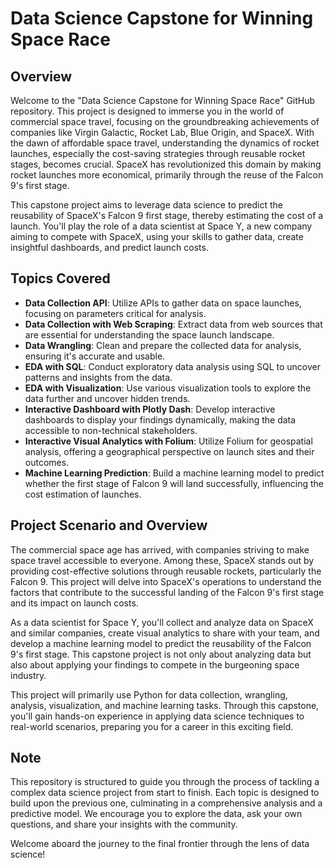 # Data Science Capstone for Winning Space Race

## Overview
Welcome to the "Data Science Capstone for Winning Space Race" GitHub repository. This project is designed to immerse you in the world of commercial space travel, focusing on the groundbreaking achievements of companies like Virgin Galactic, Rocket Lab, Blue Origin, and SpaceX. With the dawn of affordable space travel, understanding the dynamics of rocket launches, especially the cost-saving strategies through reusable rocket stages, becomes crucial. SpaceX has revolutionized this domain by making rocket launches more economical, primarily through the reuse of the Falcon 9's first stage. 

This capstone project aims to leverage data science to predict the reusability of SpaceX's Falcon 9 first stage, thereby estimating the cost of a launch. You'll play the role of a data scientist at Space Y, a new company aiming to compete with SpaceX, using your skills to gather data, create insightful dashboards, and predict launch costs.

## Topics Covered
- **Data Collection API**: Utilize APIs to gather data on space launches, focusing on parameters critical for analysis.
- **Data Collection with Web Scraping**: Extract data from web sources that are essential for understanding the space launch landscape.
- **Data Wrangling**: Clean and prepare the collected data for analysis, ensuring it's accurate and usable.
- **EDA with SQL**: Conduct exploratory data analysis using SQL to uncover patterns and insights from the data.
- **EDA with Visualization**: Use various visualization tools to explore the data further and uncover hidden trends.
- **Interactive Dashboard with Plotly Dash**: Develop interactive dashboards to display your findings dynamically, making the data accessible to non-technical stakeholders.
- **Interactive Visual Analytics with Folium**: Utilize Folium for geospatial analysis, offering a geographical perspective on launch sites and their outcomes.
- **Machine Learning Prediction**: Build a machine learning model to predict whether the first stage of Falcon 9 will land successfully, influencing the cost estimation of launches.

## Project Scenario and Overview
The commercial space age has arrived, with companies striving to make space travel accessible to everyone. Among these, SpaceX stands out by providing cost-effective solutions through reusable rockets, particularly the Falcon 9. This project will delve into SpaceX's operations to understand the factors that contribute to the successful landing of the Falcon 9's first stage and its impact on launch costs.

As a data scientist for Space Y, you'll collect and analyze data on SpaceX and similar companies, create visual analytics to share with your team, and develop a machine learning model to predict the reusability of the Falcon 9's first stage. This capstone project is not only about analyzing data but also about applying your findings to compete in the burgeoning space industry.

This project will primarily use Python for data collection, wrangling, analysis, visualization, and machine learning tasks. Through this capstone, you'll gain hands-on experience in applying data science techniques to real-world scenarios, preparing you for a career in this exciting field.

## Note
This repository is structured to guide you through the process of tackling a complex data science project from start to finish. Each topic is designed to build upon the previous one, culminating in a comprehensive analysis and a predictive model. We encourage you to explore the data, ask your own questions, and share your insights with the community.

Welcome aboard the journey to the final frontier through the lens of data science!
